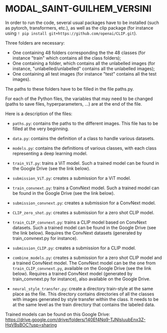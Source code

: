 # MODAL_SAINT-GUILHEM_VERSINI

In order to run the code, several usual packages have to be installed (such as pytorch, transformers, etc.), as well as the clip package (for instance using ```! pip install git+https://github.com/openai/CLIP.git```).

Three folders are necessary:
- One containing 48 folders corresponding the the 48 classes (for instance "train" which contains all the class folders);
- One containing a folder, which contains all the unlabelled images (for instance, "unlabelled/unlabelled" contains all the unlabelled images);
- One containing all test images (for instance "test" contains all the test images).

The paths to these folders have to be filled in the file paths.py.

For each of the Python files, the variables that may need to be changed (paths to save files, hyperparameters, ...) are at the end of the file.

Here is a description of the files:

- ```paths.py```: contains the paths to the different images.
This file has to be filled at the very beginning.

- ```data.py```: contains the definition of a class to handle various datasets.

- ```models.py```: contains the definitions of various classes, with each class representing a deep learning model.

- ```train_ViT.py```: trains a ViT model. Such a trained model can be found in the Google Drive (see the link below).
- ```submission_ViT.py```: creates a submission for a ViT model.

- ```train_convnext.py```: trains a ConvNext model. Such a trained model can be found in the Google Drive (see the link below).
- ```submission_convnext.py```: creates a submission for a ConvNext model.

- ```CLIP_zero_shot.py```: creates a submission for a zero shot CLIP model.

- ```train_CLIP_convnext.py```: trains a CLIP model based on ConvNext datasets. Such a trained model can be found in the Google Drive (see the link below).
Requires the ConvNext datasets (generated by train_convnext.py for instance).
- ```submission_CLIP.py```: creates a submission for a CLIP model.

- ```combine_models.py```: creates a submission for a zero shot CLIP model and a trained ConvNext model. The ConvNext model can be the one from ```train_CLIP_convnext.py```, available on the Google Drive (see the link below).
Requires a trained ConvNext model (generated by train_convnext.py for instance), also available on the Google Drive.

- ```neural_style_transfer.py```: create a directory train-style at the same place as the file. This directory contains directories of all the classes with images generated by style transfer within the class. It needs to be at the same level as the train directory that contains the labeled data.


Trained models can be found on this Google Drive: https://drive.google.com/drive/folders/140Ef4Nq9-TJNlsluubEnx3Z-HqVBsBOC?usp=sharing

